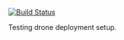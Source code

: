 [![Build Status](https://drone.alokrao.com/api/badges/arca1n/test-deployment/status.svg)](https://drone.alokrao.com/arca1n/test-deployment)

Testing drone deployment setup.